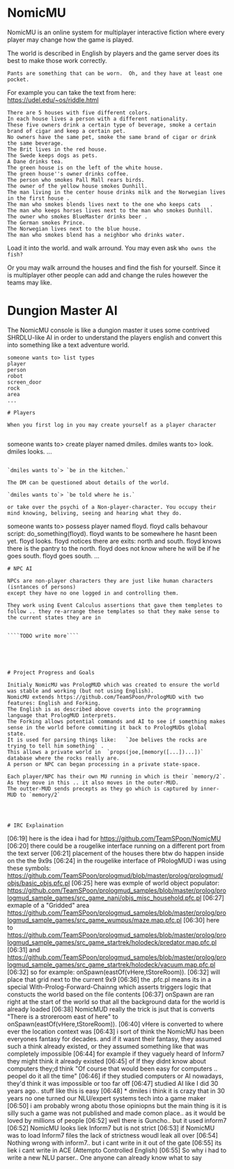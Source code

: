 # NomicMU

NomicMU is an online system for multiplayer interactive fiction where every player may change how the game is played.

The world is described in English by players and the game server does its best to make those work correctly.

`Pants are something that can be worn.  Oh, and they have at least one pocket.`

For example you can take the text from here: https://udel.edu/~os/riddle.html

````
There are 5 houses with five different colors.
In each house lives a person with a different nationality.
These five owners drink a certain type of beverage, smoke a certain brand of cigar and keep a certain pet.
No owners have the same pet, smoke the same brand of cigar or drink the same beverage.
The Brit lives in the red house.
The Swede keeps dogs as pets.
A Dane drinks tea.
The green house is on the left of the white house.
The green house''s owner drinks coffee.
The person who smokes Pall Mall rears birds.
The owner of the yellow house smokes Dunhill.
The man living in the center house drinks milk and the Norwegian lives in the first house .
The man who smokes blends lives next to the one who keeps cats   .
The man who keeps horses lives next to the man who smokes Dunhill.
The owner who smokes BlueMaster drinks beer .
The German smokes Prince.
The Norwegian lives next to the blue house.
The man who smokes blend has a neighbor who drinks water.
````
Load it into the world. and walk arround.
You may even ask `Who owns the fish?`

Or you may walk arround the houses and find the fish for yourself.
Since it is multiplayer other people can add and change the rules however the teams may like.


# Dungion Master AI 

The NomicMU console is like a dungion master it uses some contrived SHRDLU-like AI in order to understand the players english and convert this into something like a text adventure world.

````
someone wants to> list types
player
person
robot
screen_door
rock
area
...

# Players

When you first log in you may create yourself as a player character 


````
someone wants to> create player named dmiles.
dmiles wants to> look.
dmiles looks.
...
````

`dmiles wants to`> `be in the kitchen.`

The DM can be questioned about details of the world.

`dmiles wants to`> `be told where he is.`

or take over the psychi of a Non-player-character. You occupy their mind knowing, beliving, seeing and hearing what they do.

````
someone wants to> possess player named floyd.
floyd calls behavour script: do_something(floyd).
floyd wants to be somewhere he hasnt been yet.
floyd looks.
floyd notices there are exits: north and south.
floyd knows there is the pantry to the north.
floyd does not know where he will be if he goes south.
floyd goes south.
...
````
# NPC AI

NPCs are non-player characters they are just like human characters (isntances of persons)
except they have no one logged in and controlling them.

They work using Event Calculus assertions that gave them templetes to follow .. they re-arrange these templates so that they make sense to the current states they are in


````TODO write more````

    



# Project Progress and Goals

Initialy NomicMU was PrologMUD which was created to ensure the world was stable and working (but not using English).
NomicMU extends https://github.com/TeamSPoon/PrologMUD with two features: English and Forking. 
The English is as described above coverts into the programming language that PrologMUD interprets.
The Forking allows potential commands and AI to see if something makes sense in the world before commiting it back to PrologMUDs global state.
It is used for parsing things like:   `Joe belives the rocks are trying to tell him something` .  
This allows a private world in  `props(joe,[memory([...])...])` database where the rocks really are.
A person or NPC can began processing in a private state-space.

Each player/NPC has their own MU running in which is their `memory/2`.  As they move in this .. it also moves in the outer-MUD.
The outter-MUD sends precepts as they go which is captured by inner-MUD to `memory/2`




# IRC Explaination
````
[06:19] <dmiles> here is the idea i had for https://github.com/TeamSPoon/NomicMU
[06:20] <dmiles> there could be a rougelike interface running on a different port from the text server
[06:21] <dmiles> placement of the houses there btw do happen inside on the the 9x9s
[06:24] <dmiles> in the rougelike interface of PRologMUD i was using these symbols:  https://github.com/TeamSPoon/prologmud/blob/master/prolog/prologmud/objs/basic_objs.pfc.pl
[06:25] <dmiles> here was exmple of world object populator:  https://github.com/TeamSPoon/prologmud_samples/blob/master/prolog/prologmud_sample_games/src_game_nani/objs_misc_household.pfc.pl
[06:27] <dmiles> exmaple of a "Gridded" area https://github.com/TeamSPoon/prologmud_samples/blob/master/prolog/prologmud_sample_games/src_game_wumpus/maze.map.pfc.pl
[06:30] <dmiles> here to https://github.com/TeamSPoon/prologmud_samples/blob/master/prolog/prologmud_sample_games/src_game_startrek/holodeck/predator.map.pfc.pl
[06:31] <dmiles> and https://github.com/TeamSPoon/prologmud_samples/blob/master/prolog/prologmud_sample_games/src_game_startrek/holodeck/vacuum.map.pfc.pl
[06:32] <dmiles> so for example:  onSpawn(eastOf(vHere,tStoreRoom)).
[06:32] <dmiles> will place that grid next to the current 9x9
[06:36] <dmiles> the .pfc.pl means its in a special  With-Prolog-Forward-Chainng which asserts triggers logic that constucts the world based on the file contents
[06:37] <dmiles> onSpawn are ran right at the start of the world so that all the background data for the world is already loaded
[06:38] <dmiles> NomicMUD really the trick is jsut that is converts "There is a stroreroom east of here" to onSpawn(eastOf(vHere,tStoreRoom)).
[06:40] <dmiles> vHere is converted to where ever the location context was
[06:43] <dmiles> i sort of think the NomicMU has been everyones fantasy for decades. and if it wasnt their fantasy, they assumed such a think already existed, or they assumed something like that was completely impossible
[06:44] <dmiles> for example if they vaguely heard of Inform7 they might think it already existed 
[06:45] <dmiles> of If they didnt know about computers they;d think "Of course that would been easy for computers .. peopel do it all the time"
[06:46] <dmiles> if they studied computers or AI nowadays, they'd think it was impossible or too far off
[06:47] <dmiles> studied AI like I did 30 years ago.. stuff like this is easy
[06:48] * dmiles i think it is crazy that in 30 years no one turned our NLU/expert systems tech into a game maker
[06:50] <dmiles> i am probably wrong abotu those opiniopns but the main thing is it is silly such a game was not published and made comon place.. as it would be loved by millions of people
[06:52] <dmiles> well there is Guncho.. but it used inform7 
[06:52] <dmiles> NomicMU looks liek Inform7 but is not strict
[06:53] <dmiles> if NomicMU was to load Inform7 files the lack of strictness woudl leak all over
[06:54] <dmiles> Nothing wrong with inform7.. but i cant write in it out of the gate
[06:55] <dmiles> its liek i cant write in ACE (Attempto Controlled English)
[06:55] <dmiles> So why i had to write a new NLU parser.. One anyone can already know what to say
````

 





           
